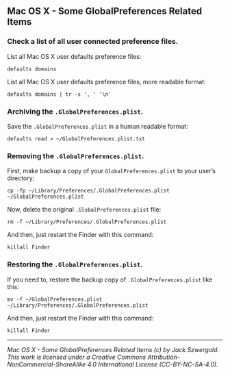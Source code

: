 ## Mac OS X - Some GlobalPreferences Related Items

### Check a list of all user connected preference files.

List all Mac OS X user defaults preference files:

    defaults domains

List all Mac OS X user defaults preference files, more readable format:

    defaults domains | tr -s ', ' '\n'

### Archiving the `.GlobalPreferences.plist`.

Save the `.GlobalPreferences.plist` in a human readable format:

	defaults read > ~/GlobalPreferences.plist.txt
	
### Removing the `.GlobalPreferences.plist`.

First, make backup a copy of your `GlobalPreferences.plist` to your user’s directory:

	cp -fp ~/Library/Preferences/.GlobalPreferences.plist ~/GlobalPreferences.plist
	
Now, delete the original `.GlobalPreferences.plist` file:

    rm -f ~/Library/Preferences/.GlobalPreferences.plist

And then, just restart the Finder with this command:

    killall Finder

### Restoring the `.GlobalPreferences.plist`.

If you need to, restore the backup copy of `.GlobalPreferences.plist` like this:

    mv -f ~/GlobalPreferences.plist ~/Library/Preferences/.GlobalPreferences.plist

And then, just restart the Finder with this command:

    killall Finder

***

*Mac OS X - Some GlobalPreferences Related Items (c) by Jack Szwergold. This work is licensed under a Creative Commons Attribution-NonCommercial-ShareAlike 4.0 International License (CC-BY-NC-SA-4.0).*